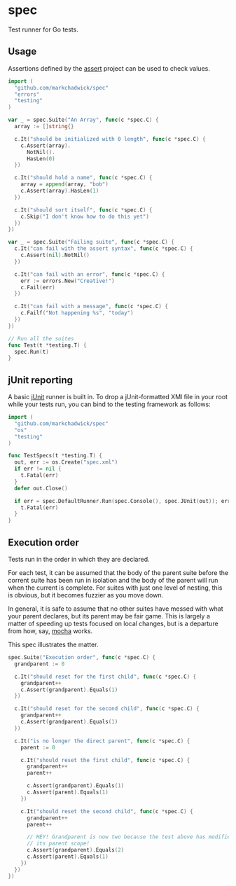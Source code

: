 # spec
Test runner for Go tests.

## Usage
Assertions defined by the [assert](https://github.com/markchadwick/assert)
project can be used to check values.

```go
import (
  "github.com/markchadwick/spec"
  "errors"
  "testing"
)

var _ = spec.Suite("An Array", func(c *spec.C) {
  array := []string{}

  c.It("should be initialized with 0 length", func(c *spec.C) {
    c.Assert(array).
      NotNil().
      HasLen(0)
  })

  c.It("should hold a name", func(c *spec.C) {
    array = append(array, "bob")
    c.Assert(array).HasLen(1)
  })

  c.It("should sort itself", func(c *spec.C) {
    c.Skip("I don't know how to do this yet")
  })
})

var _ = spec.Suite("Failing suite", func(c *spec.C) {
  c.It("can fail with the assert syntax", func(c *spec.C) {
    c.Assert(nil).NotNil()
  })

  c.It("can fail with an error", func(c *spec.C) {
    err := errors.New("Creative!")
    c.Fail(err)
  })

  c.It("can fail with a message", func(c *spec.C) {
    c.Failf("Not happening %s", "today")
  })
})

// Run all the suites
func Test(t *testing.T) {
  spec.Run(t)
}
```

## jUnit reporting
A basic [jUnit](http://junit.org/) runner is built in. To drop a jUnit-formatted
XMl file in your root while your tests run, you can bind to the testing
framework as follows:

```go
import (
  "github.com/markchadwick/spec"
  "os"
  "testing"
)

func TestSpecs(t *testing.T) {
  out, err := os.Create("spec.xml")
  if err != nil {
    t.Fatal(err)
  }
  defer out.Close()

  if err = spec.DefaultRunner.Run(spec.Console(), spec.JUnit(out)); err != nil {
    t.Fatal(err)
  }
}

```

## Execution order
Tests run in the order in which they are declared.

For each test, it can be assumed that the body of the parent suite before the
corrent suite has been run in isolation and the body of the parent will run when
the current is complete. For suites with just one level of nesting, this is
obvious, but it becomes fuzzier as you move down.

In general, it is safe to assume that no other suites have messed with what your
parent declares, but its parent may be fair game. This is largely a matter of
speeding up tests focused on local changes, but is a departure from how, say,
[mocha](http://visionmedia.github.io/mocha/) works.

This spec illustrates the matter.

```go
spec.Suite("Execution order", func(c *spec.C) {
  grandparent := 0

  c.It("should reset for the first child", func(c *spec.C) {
    grandparent++
    c.Assert(grandparent).Equals(1)
  })

  c.It("should reset for the second child", func(c *spec.C) {
    grandparent++
    c.Assert(grandparent).Equals(1)
  })

  c.It("is no longer the direct parent", func(c *spec.C) {
    parent := 0

    c.It("should reset the first child", func(c *spec.C) {
      grandparent++
      parent++

      c.Assert(grandparent).Equals(1)
      c.Assert(parent).Equals(1)
    })

    c.It("should reset the second child", func(c *spec.C) {
      grandparent++
      parent++

      // HEY! Grandparent is now two because the test above has modified above
      // its parent scope!
      c.Assert(grandparent).Equals(2)
      c.Assert(parent).Equals(1)
    })
  })
})
```
